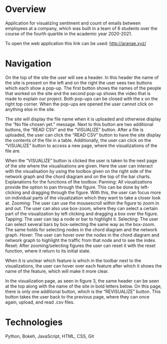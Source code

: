 # Overview
Application for visualizing sentiment and count of emails between employees at a company, which was built in a team of 6 students over the course of the fourth quartile in the academic year 2020-2021.

To open the web application this link can be used:
http://aranae.xyz/

# Navigation
On the top of the site the user will see a header. In this header the name of the site is present on the left and on the right the user sees two buttons which each show a pop-up.
The first button shows the names of the people that worked on the site and the second pop-up shows the video that is made to explain our project. Both pop-ups can be closed with the 
x on the right top corner. When the pop-ups are opened the user cannot click on anything else in the site.

The site will display the file name when it is uploaded and otherwise display the “No file chosen yet.” message. Next to this button are two additional buttons, 
the “READ CSV” and the “VISUALIZE” button. After a file is uploaded, the user can click the “READ CSV” button to have the site display the contents of the file in a table. 
Additionally, the user can click on the “VISUALIZE” button to access a new page, where the visualizations of the file are.

When the “VISUALIZE” button is clicked the user is taken to the next page of the site where the visualisations are given. Here the user can interact with the visualisation by using the 
toolbox given on the right side of the network graph and the chord diagram and on the top of the bar charts.
Explanations for the functions of the toolbox:
Panning: All visualizations provide the option to pan through the figure. This can be done by left-clicking and dragging through the figure. 
         With this, the user can focus more on individual parts of the visualization which they want to take a closer look at.
Zooming: The user can use the mousescroll within the figure to zoom in and out. The user can also use box-zoom, where they can select a certain part of the visualization by left clicking 
         and dragging a box over the figure. 
Tapping: The user can tap a node or bar to highlight it.
Selecting: The user can select several bars by box-selecting the same way as the box-zoom. The same holds for selecting nodes in the chord diagram and the network graph.
Hover: The user can hover over the nodes in the chord diagram and network graph to highlight the traffic from that node and to see the index.
Reset: After zooming/selecting figures the user can reset it with the reset function, where it return to its initial state.

When it is unclear which feature is which in the toolbar next to the visualizations, the user can hover over each feature after which it shows the name of the feature, which will make it 
more clear.

In the visualization page, as seen in figure 3, the same header can be seen at the top along with the name of the site in bold letters below. 
On this page, there is only one additional button, which is the “REVISUALIZE” button. This button takes the user back to the previous page, where they can once again, 
upload, and read .csv files.

# Technologies
Python, Bokeh, JavaScript, HTML, CSS, Git
